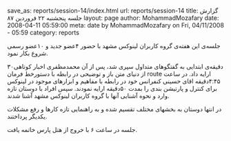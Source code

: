 save_as: reports/session-14/index.html
url: reports/session-14
title: گزارش جلسه پنجشنبه ۲۲ فروردین ۸۷
layout: page
author: MohammadMozafary
date: 2008-04-11 05:59:00
meta: date by MohammadMozafary on Fri, 04/11/2008 - 05:59
category: reports



جلسه‌ی این هفته‌ی گروه کاربران لینوکس مشهد با حضور ۴عضو جدید و ۱۰عضو رسمی شروع بکار نمود.

<!--more-->

۳۰دقیقه‌ی ابتدایی به گفتگوهای متداول سپری شد، پس از آن محمدمظفری اخبار کوتاهی از دنیای متن باز و توضیحی در رابطه با دستورخط فرمان route ارایه داد. در ساعت ۴:۴۵دقیقه اقای حسینی کنفرانس خود در رابطه با مفاهیم و ابزارهای موجود در لینوکس برای کنترل و پارتیشن بندی  را بمدت ۵۰دقیقه ارایه نمودند. سپس افراد با دوستان تازه وارد و نحوه آشنایی آنها با گروه کاربران لینوکس مشهد  آشنا شدند.

در انتها دوستان به بخشهای مختلف تقسیم شده و به راهنمایی تازه کارها و رفع مشکلات یکدیگر پرداختند.

جلسه در ساعت ۶ با خروج از هتل پارس خاتمه یافت.
